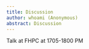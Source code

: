 ```yaml
---
title: Discussion
author: whoami (Anonymous)
abstract: Discussion
---
```


Talk at FHPC at 1705-1800 PM
